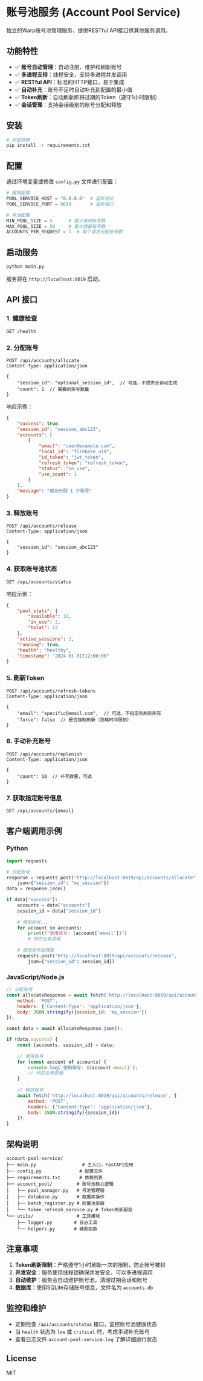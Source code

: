 # 账号池服务 (Account Pool Service)

独立的Warp账号池管理服务，提供RESTful API接口供其他服务调用。

## 功能特性

- ✅ **账号自动管理**：自动注册、维护和刷新账号
- ✅ **多进程支持**：线程安全，支持多进程并发调用
- ✅ **RESTful API**：标准的HTTP接口，易于集成
- ✅ **自动补充**：账号不足时自动补充到配置的最小值
- ✅ **Token刷新**：自动刷新即将过期的Token（遵守1小时限制）
- ✅ **会话管理**：支持会话级别的账号分配和释放

## 安装

```bash
# 安装依赖
pip install -r requirements.txt
```

## 配置

通过环境变量或修改 `config.py` 文件进行配置：

```python
# 服务配置
POOL_SERVICE_HOST = "0.0.0.0"  # 监听地址
POOL_SERVICE_PORT = 8019       # 监听端口

# 号池配置
MIN_POOL_SIZE = 5      # 最少维持账号数
MAX_POOL_SIZE = 50     # 最大储备账号数
ACCOUNTS_PER_REQUEST = 1  # 每个请求分配账号数
```

## 启动服务

```bash
python main.py
```

服务将在 `http://localhost:8019` 启动。

## API 接口

### 1. 健康检查
```http
GET /health
```

### 2. 分配账号
```http
POST /api/accounts/allocate
Content-Type: application/json

{
    "session_id": "optional_session_id",  // 可选，不提供会自动生成
    "count": 1  // 需要的账号数量
}
```

响应示例：
```json
{
    "success": true,
    "session_id": "session_abc123",
    "accounts": [
        {
            "email": "user@example.com",
            "local_id": "firebase_uid",
            "id_token": "jwt_token",
            "refresh_token": "refresh_token",
            "status": "in_use",
            "use_count": 1
        }
    ],
    "message": "成功分配 1 个账号"
}
```

### 3. 释放账号
```http
POST /api/accounts/release
Content-Type: application/json

{
    "session_id": "session_abc123"
}
```

### 4. 获取账号池状态
```http
GET /api/accounts/status
```

响应示例：
```json
{
    "pool_stats": {
        "available": 10,
        "in_use": 2,
        "total": 12
    },
    "active_sessions": 2,
    "running": true,
    "health": "healthy",
    "timestamp": "2024-01-01T12:00:00"
}
```

### 5. 刷新Token
```http
POST /api/accounts/refresh-tokens
Content-Type: application/json

{
    "email": "specific@email.com",  // 可选，不指定则刷新所有
    "force": false  // 是否强制刷新（忽略时间限制）
}
```

### 6. 手动补充账号
```http
POST /api/accounts/replenish
Content-Type: application/json

{
    "count": 10  // 补充数量，可选
}
```

### 7. 获取指定账号信息
```http
GET /api/accounts/{email}
```

## 客户端调用示例

### Python
```python
import requests

# 分配账号
response = requests.post("http://localhost:8019/api/accounts/allocate", 
    json={"session_id": "my_session"})
data = response.json()

if data["success"]:
    accounts = data["accounts"]
    session_id = data["session_id"]
    
    # 使用账号...
    for account in accounts:
        print(f"使用账号: {account['email']}")
        # 你的业务逻辑
    
    # 使用完毕后释放
    requests.post("http://localhost:8019/api/accounts/release",
        json={"session_id": session_id})
```

### JavaScript/Node.js
```javascript
// 分配账号
const allocateResponse = await fetch('http://localhost:8019/api/accounts/allocate', {
    method: 'POST',
    headers: {'Content-Type': 'application/json'},
    body: JSON.stringify({session_id: 'my_session'})
});

const data = await allocateResponse.json();

if (data.success) {
    const {accounts, session_id} = data;
    
    // 使用账号
    for (const account of accounts) {
        console.log(`使用账号: ${account.email}`);
        // 你的业务逻辑
    }
    
    // 释放账号
    await fetch('http://localhost:8019/api/accounts/release', {
        method: 'POST',
        headers: {'Content-Type': 'application/json'},
        body: JSON.stringify({session_id})
    });
}
```

## 架构说明

```
account-pool-service/
├── main.py                 # 主入口，FastAPI应用
├── config.py              # 配置文件
├── requirements.txt       # 依赖列表
├── account_pool/         # 账号池核心逻辑
│   ├── pool_manager.py   # 号池管理器
│   ├── database.py       # 数据库操作
│   ├── batch_register.py # 批量注册器
│   └── token_refresh_service.py # Token刷新服务
└── utils/                # 工具模块
    ├── logger.py        # 日志工具
    └── helpers.py       # 辅助函数
```

## 注意事项

1. **Token刷新限制**：严格遵守1小时刷新一次的限制，防止账号被封
2. **并发安全**：服务使用线程锁确保并发安全，可以多进程调用
3. **自动维护**：服务会自动维护账号池，清理过期会话和账号
4. **数据库**：使用SQLite存储账号信息，文件名为 `accounts.db`

## 监控和维护

- 定期检查 `/api/accounts/status` 接口，监控账号池健康状态
- 当 `health` 状态为 `low` 或 `critical` 时，考虑手动补充账号
- 查看日志文件 `account-pool-service.log` 了解详细运行状态

## License

MIT